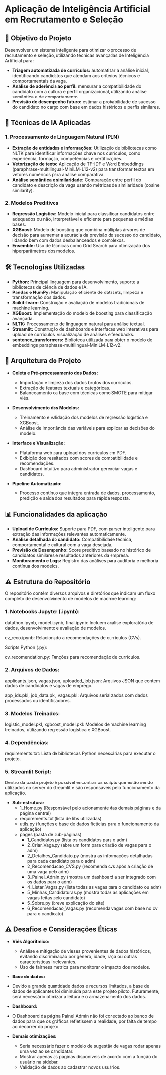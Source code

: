 
# Aplicação de Inteligência Artificial em Recrutamento e Seleção

## 🎯 Objetivo do Projeto  
Desenvolver um sistema inteligente para otimizar o processo de recrutamento e seleção, utilizando técnicas avançadas de Inteligência Artificial para:

- **Triagem automatizada de currículos:** automatizar a análise inicial, identificando candidatos que atendam aos critérios técnicos e comportamentais da vaga.
- **Análise de aderência ao perfil:** mensurar a compatibilidade do candidato com a cultura e perfil organizacional, utilizando análise semântica e de comportamento.
- **Previsão de desempenho futuro:** estimar a probabilidade de sucesso do candidato no cargo com base em dados históricos e perfis similares.

## 🧠 Técnicas de IA Aplicadas

### 1. Processamento de Linguagem Natural (PLN)  
- **Extração de entidades e informações:** Utilização de bibliotecas como NLTK para identificar informações chave nos currículos, como experiência, formação, competências e certificações.  
- **Vetorização de texto:** Aplicação de TF-IDF e Word Embeddings (paraphrase-multilingual-MiniLM-L12-v2) para transformar textos em vetores numéricos para análise comparativa.
- **Análise semântica e similaridade:** Comparação entre perfil do candidato e descrição da vaga usando métricas de similaridade (cosine similarity).

### 2. Modelos Preditivos  
- **Regressão Logística:** Modelo inicial para classificar candidatos entre adequados ou não, interpretável e eficiente para pequenas e médias bases.  
- **XGBoost:** Modelo de boosting que combina múltiplas árvores de decisão para aumentar a acurácia da previsão de sucesso do candidato, lidando bem com dados desbalanceados e complexos.  
- **Ensemble:** Uso de técnicas como Grid Search para otimização dos hiperparâmetros dos modelos.

## 🛠️ Tecnologias Utilizadas

- **Python:** Principal linguagem para desenvolvimento, suporte a bibliotecas de ciência de dados e IA.  
- **Pandas e NumPy:** Manipulação eficiente de datasets, limpeza e transformação dos dados.  
- **Scikit-learn:** Construção e avaliação de modelos tradicionais de machine learning.  
- **XGBoost:** Implementação do modelo de boosting para classificação avançada.  
- **NLTK:** Processamento de linguagem natural para análise textual.  
- **Streamlit:** Construção de dashboards e interfaces web interativas para upload de currículos, visualização de análises e feedbacks.
- **sentence_transformers:** Biblioteca utilizada para obter o modelo de embeddings paraphrase-multilingual-MiniLM-L12-v2.

## 📂 Arquitetura do Projeto

- **Coleta e Pré-processamento dos Dados:**  
  - Importação e limpeza dos dados brutos dos currículos.  
  - Extração de features textuais e categóricas.  
  - Balanceamento da base com técnicas como SMOTE para mitigar viés.

- **Desenvolvimento dos Modelos:**  
  - Treinamento e validação dos modelos de regressão logística e XGBoost.  
  - Análise de importância das variáveis para explicar as decisões do modelo.

- **Interface e Visualização:**  
  - Plataforma web para upload dos currículos em PDF.  
  - Exibição dos resultados com scores de compatibilidade e recomendações.
  - Dashboard intuitivo para administrador gerenciar vagas e candidatos.

- **Pipeline Automatizado:**  
  - Processo contínuo que integra entrada de dados, processamento, predição e saída dos resultados para rápida resposta.

## 📊 Funcionalidades da aplicação

- **Upload de Currículos:** Suporte para PDF, com parser inteligente para extração das informações relevantes automaticamente.  
- **Análise detalhada do candidato:** Compatibilidade técnica, comportamental e cultural com a vaga desejada.  
- **Previsão de Desempenho:** Score preditivo baseado no histórico de candidatos similares e resultados anteriores da empresa.   
- **Monitoramento e Logs:** Registro das análises para auditoria e melhoria contínua dos modelos.

## ⚠️ Estrutura do Repositório
O repositório contém diversos arquivos e diretórios que indicam um fluxo completo de desenvolvimento de modelos de machine learning:

### 1. Notebooks Jupyter (.ipynb):

datathon.ipynb, model.ipynb, final.ipynb: Incluem análise exploratória de dados, desenvolvimento e avaliação de modelos.

cv_reco.ipynb: Relacionado a recomendações de currículos (CVs).

Scripts Python (.py):

cv_recomendation.py: Funções para recomendação de currículos.

### 2. Arquivos de Dados:

applicants.json, vagas.json, uploaded_job.json: Arquivos JSON que contem dados de candidatos e vagas de emprego.

app_ids.pkl, job_data.pkl, vagas.pkl: Arquivos serializados com dados processados ou identificadores.

### 3. Modelos Treinados:

logistic_model.pkl, xgboost_model.pkl: Modelos de machine learning treinados, utilizando regressão logística e XGBoost.

### 4. Dependências:

requirements.txt: Lista de bibliotecas Python necessárias para executar o projeto.

### 5. Streamlit Script:

Dentro da pasta projeto é possível encontrar os scripts que estão sendo utilizados no server do streamlit e são responsáveis pelo funcionamento da aplicação.

- **Sub-estrutura:** 
  - 1_Home.py (Responsável pelo acionamente das demais páginas e da página central)
  - requirements.txt (lista de libs utilizadas)
  - utils.py (funções e base de dados fictícias para o funcionamento da aplicação)
  - pages (pasta de sub-páginas)
    - 1_Candidatos.py (lista os candidatos para o adm)
    - 2_Criar_Vaga.py (abre um form para criação de vagas para o adm)
    - 2_Detalhes_Candidato.py (mostra as informações detalhadas para cada candidato para o adm)
    - 2_Recomendacao_CVS.py (recomenda cvs após a criação de uma vaga pelo adm)
    - 3_Painel_Admin.py (mostra um dashboard a ser integrado com os dados para o adm)
    - 4_Listar_Vagas.py (lista todas as vagas para o candidato ou adm)
    - 5_Minhas_Candidaturas.py (mostra todas as aplicações em vagas feitas pelo candidato)
    - 5_Sobre.py (breve explicação do site)
    - 6_Recomendacao_Vagas.py (recomenda vagas com base no cv para o candidato)

## ⚠️ Desafios e Considerações Éticas

- **Viés Algorítmico:**  
  - Análise e mitigação de vieses provenientes de dados históricos, evitando discriminação por gênero, idade, raça ou outras características irrelevantes.  
  - Uso de fairness metrics para monitorar o impacto dos modelos.

- **Base de dados:**
 - Devido a grande quantidade dados e recursos limitados, a base de dados de aplicantes foi diminuída para este projeto piloto. Futuramente, será necessário otimizar a leitura e o armazenamento dos dados.

- **Dashboard:** 
 - O Dashboard da página Painel Admin não foi conectado ao banco de dados para que os gráficos refletissem a realidade, por falta de tempo ao decorrer do projeto.

- **Demais otimizações:** 
  - Seria necessário fazer o modelo de sugestão de vagas rodar apenas uma vez ao se candidatar.
  - Mostrar apenas as páginas disponíveis de acordo com a função do usuário na sidebar.
  - Validação de dados ao cadastrar novos usuários.




